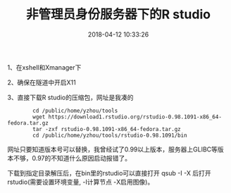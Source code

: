 ﻿---
title: 非管理员身份服务器下的R studio
date: 2018-04-12 10:33:26
categories:
- essay
---

1、在xshell和Xmanager下

2、确保在隧道中开启X11

3、直接下载R studio的压缩包，网址是我凑的
```shell
		cd /public/home/yzhou/tools
		wget https://download1.rstudio.org/rstudio-0.98.1091-x86_64-fedora.tar.gz
		tar -zxf rstudio-0.98.1091-x86_64-fedora.tar.gz
		cd /public/home/yzhou/tools/rstudio-0.98.1091/bin
```  
网址只要知道版本号可以替换，我曾经试了0.99以上版本，服务器上GLIBC等版本不够，0.97的不知道什么原因启动报错了。	
			
下载到指定目录解压后，在bin里的rstudio可以直接打开 qsub -I -X 后打开rstudio(需要设置环境变量, -I计算节点 -X启用图像)。				

